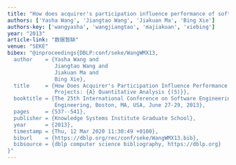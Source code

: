 ```yaml
---
title: "How does acquirer's participation influence performance of software projects: A quantitative analysis"
authors: ['Yasha Wang', 'Jiangtao Wang', 'Jiakuan Ma', 'Bing Xie']
authors-key: ['wangyasha', 'wangjiangtao', 'majiakuan', 'xiebing']
year: "2013"
article-link: "数据暂缺"
venue: "SEKE"
bibex: "@inproceedings{DBLP:conf/seke/WangWMX13,
  author    = {Yasha Wang and
               Jiangtao Wang and
               Jiakuan Ma and
               Bing Xie},
  title     = {How Does Acquirer's Participation Influence Performance of Software
               Projects: {A} Quantitative Analysis {(S)}},
  booktitle = {The 25th International Conference on Software Engineering and Knowledge
               Engineering, Boston, MA, USA, June 27-29, 2013},
  pages     = {537--541},
  publisher = {Knowledge Systems Institute Graduate School},
  year      = {2013},
  timestamp = {Thu, 12 Mar 2020 11:30:49 +0100},
  biburl    = {https://dblp.org/rec/conf/seke/WangWMX13.bib},
  bibsource = {dblp computer science bibliography, https://dblp.org}
}"
---
```

